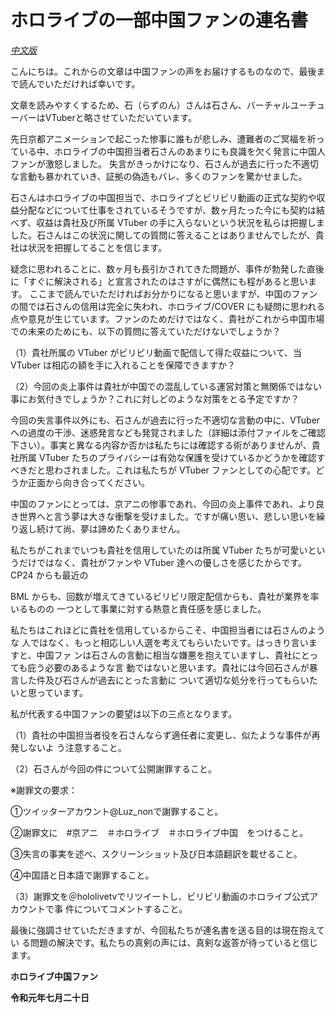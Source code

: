 # ホロライブの一部中国ファンの連名書

*[中文版](Hololive粉丝联名信中文版)*

こんにちは。これからの文章は中国ファンの声をお届けするものなので、最後まで読んでいただければ幸いです。

文章を読みやすくするため、石（らずのん）さんは石さん、バーチャルユーチューバーはVTuberと略させていただいています。

先日京都アニメーションで起こった惨事に誰もが悲しみ、遭難者のご冥福を祈っている中、ホロライブの中国担当者石さんのあまりにも良識を欠く発言に中国人ファンが激怒しました。 失言がきっかけになり、石さんが過去に行った不適切な言動も暴かれていき、証拠の偽造もバレ、多くのファンを驚かせました。

石さんはホロライブの中国担当で、ホロライブとビリビリ動画の正式な契約や収益分配などについて仕事をされているそうですが、数ヶ月たった今にも契約は結べず、収益は貴社及び所属 VTuber の手に入らないという状況を私らは把握しました。石さんはこの状況に関しての質問に答えることはありませんでしたが、貴社は状況を把握してることを信じます。 

疑念に思われることに、数ヶ月も長引かされてきた問題が、事件が勃発した直後に「すぐに解決される」と宣言されたのはさすがに偶然にも程があると思います。 ここまで読んでいただければお分かりになると思いますが、中国のファンの間では石さんの信用は完全に失われ、ホロライブ/COVER にも疑問に思われる点や意見が生じています。ファンのためだけではなく、貴社がこれから中国市場での未来のためにも、以下の質問に答えていただけないでしょうか？

（1）貴社所属の VTuber がビリビリ動画で配信して得た収益について、当 VTuber は相応の額を手に入れることを保障できますか？

（2）今回の炎上事件は貴社が中国での混乱している運営対策と無関係ではない事にお気付きでしょうか？これに対しどのような対策をとる予定ですか？

今回の失言事件以外にも、石さんが過去に行った不適切な言動の中に、VTuber への過度の干渉、迷惑発言なども発覚されました（詳細は添付ファイルをご確認下さい）。事実と異なる内容か否かは私たちには確認する術がありませんが、貴社所属 VTuber たちのプライバシーは有効な保護を受けているかどうかを確認すべきだと思わされました。これは私たちが VTuber ファンとしての心配です。どうか正面から向き合ってください。

中国のファンにとっては、京アニの惨事であれ、今回の炎上事件であれ、より良き世界へと言う夢は大きな衝撃を受けました。ですが痛い思い、悲しい思いを繰り返し続けて尚、夢は諦めたくありません。

私たちがこれまでいつも貴社を信用していたのは所属 VTuber たちが可愛いというだけではなく、貴社がファンや VTuber 達への優しさを感じたからです。CP24 からも最近の

BML からも、回数が増えてきているビリビリ限定配信からも、貴社が業界を率いるものの
一つとして事業に対する熱意と責任感を感じました。

私たちはこれほどに貴社を信用しているからこそ、中国担当者には石さんのような
人ではなく、もっと相応しい人選を考えてもらいたいです。はっきり言いますと、中国ファ
ンは石さんの言動に相当な嫌悪を抱えていますし、貴社にとっても庇う必要のあるような言
動ではないと思います。貴社には今回石さんが暴言した件及び石さんが過去にとった言動に
ついて適切な処分を行ってもらいたいと思っています。

私が代表する中国ファンの要望は以下の三点となります。

（1）貴社の中国担当者役を石さんならず適任者に変更し、似たような事件が再発しないよ
う注意すること。

（2）石さんが今回の件について公開謝罪すること。

※謝罪文の要求：

①ツイッターアカウント@Luz_nonで謝罪すること。

②謝罪文に　#京アニ　＃ホロライブ　＃ホロライブ中国　をつけること。

③失言の事実を述べ、スクリーンショット及び日本語翻訳を載せること。

④中国語と日本語で謝罪すること。

（3）謝罪文を＠hololivetvでリツイートし、ビリビリ動画のホロライブ公式アカウントで事
件についてコメントすること。

最後に強調させていただきますが、今回私たちが連名書を送る目的は現在抱えてい
る問題の解決です。私たちの真剣の声には、真剣な返答が待っていると信じます。

**ホロライブ中国ファン**

**令和元年七月二十日**
